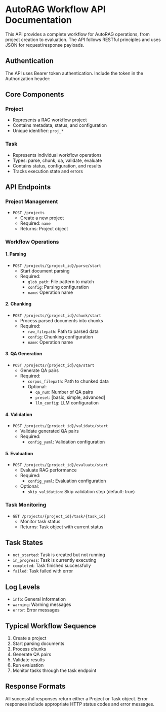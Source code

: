 # AutoRAG Workflow API Documentation

This API provides a complete workflow for AutoRAG operations, from project creation to evaluation. The API follows RESTful principles and uses JSON for request/response payloads.

## Authentication

The API uses Bearer token authentication. Include the token in the Authorization header:

## Core Components

### Project
- Represents a RAG workflow project
- Contains metadata, status, and configuration
- Unique identifier: `proj_*`

### Task
- Represents individual workflow operations
- Types: parse, chunk, qa, validate, evaluate
- Contains status, configuration, and results
- Tracks execution state and errors

## API Endpoints

### Project Management
- `POST /projects`
  - Create a new project
  - Required: `name`
  - Returns: Project object

### Workflow Operations

#### 1. Parsing
- `POST /projects/{project_id}/parse/start`
  - Start document parsing
  - Required:
    - `glob_path`: File pattern to match
    - `config`: Parsing configuration
    - `name`: Operation name

#### 2. Chunking
- `POST /projects/{project_id}/chunk/start`
  - Process parsed documents into chunks
  - Required:
    - `raw_filepath`: Path to parsed data
    - `config`: Chunking configuration
    - `name`: Operation name

#### 3. QA Generation
- `POST /projects/{project_id}/qa/start`
  - Generate QA pairs
  - Required:
    - `corpus_filepath`: Path to chunked data
    - Optional:
      - `qa_num`: Number of QA pairs
      - `preset`: [basic, simple, advanced]
      - `llm_config`: LLM configuration

#### 4. Validation
- `POST /projects/{project_id}/validate/start`
  - Validate generated QA pairs
  - Required:
    - `config_yaml`: Validation configuration

#### 5. Evaluation
- `POST /projects/{project_id}/evaluate/start`
  - Evaluate RAG performance
  - Required:
    - `config_yaml`: Evaluation configuration
  - Optional:
    - `skip_validation`: Skip validation step (default: true)

### Task Monitoring
- `GET /projects/{project_id}/task/{task_id}`
  - Monitor task status
  - Returns: Task object with current status

## Task States
- `not_started`: Task is created but not running
- `in_progress`: Task is currently executing
- `completed`: Task finished successfully
- `failed`: Task failed with error

## Log Levels
- `info`: General information
- `warning`: Warning messages
- `error`: Error messages

## Typical Workflow Sequence
1. Create a project
2. Start parsing documents
3. Process chunks
4. Generate QA pairs
5. Validate results
6. Run evaluation
7. Monitor tasks through the task endpoint

## Response Formats

All successful responses return either a Project or Task object. Error responses include appropriate HTTP status codes and error messages.
